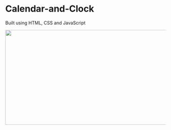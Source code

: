 # Calendar-and-Clock

Built using HTML, CSS and JavaScript

<img src="https://github.com/Shchuda/Calendar-and-Clock/assets/137898720/ac837690-7073-4d91-8a6e-0b2992814e8a" width="550" height="300" />


